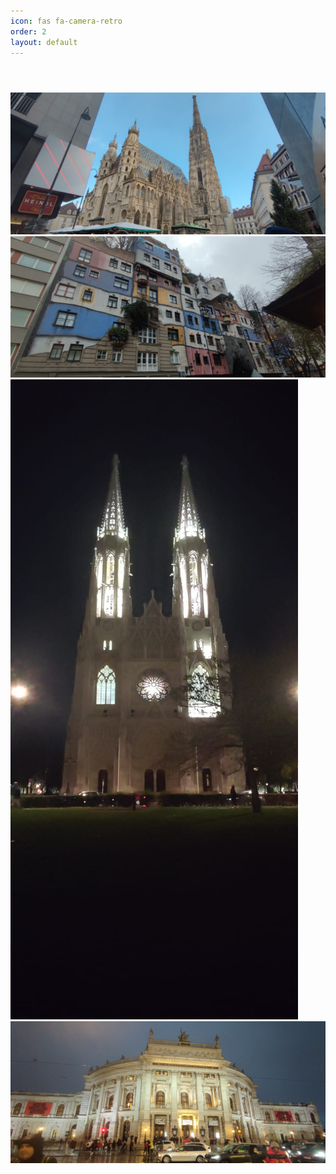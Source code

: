 ```yaml
---
icon: fas fa-camera-retro
order: 2
layout: default
---
```


<header>

<script type="module">
import PhotoSwipeLightbox from '/assets/js/photoswipe/photoswipe-lightbox.esm.js';
const lightbox = new PhotoSwipeLightbox({
  gallery: '#gallery--getting-started',
  children: 'a',
  pswpModule: () => import('/assets/js/photoswipe/photoswipe.esm.js')
});
lightbox.init();
</script>

<link rel="stylesheet" href="/assets/css/photoswipe/photoswipe.css">

</header>

<div class="pswp-gallery pswp-gallery--single-column" id="gallery--getting-started">
  <a href="/assets/img/photography/austria/austria_001.jpg" 
    data-pswp-width="1669" 
    data-pswp-height="2500" 
    target="_blank">
    <img src="/assets/img/photography/austria/austria_001.jpg" alt="" />
  </a>
  <!-- cropped thumbnail: -->
  <a href="/assets/img/photography/austria/austria_002.jpg" 
    data-pswp-width="1875" 
    data-pswp-height="2500" 
    data-cropped="true" 
    target="_blank">
    <img src="/assets/img/photography/austria/austria_002.jpg" alt="" />
  </a>
  <!-- data-pswp-src with custom URL in href -->
  <a href="/assets/img/photography/austria/austria_003.jpg" 
    data-pswp-width="2500" 
    data-pswp-height="1666" 
    target="_blank">
    <img src="/assets/img/photography/austria/austria_003.jpg" alt="" />
  </a>
  <!-- Without thumbnail: -->
  <a href="/assets/img/photography/austria/austria_004.jpg" 
    data-pswp-width="2500" 
    data-pswp-height="1668" 
    target="_blank">
  </a>
  <!-- wrapped with any element: -->
  <div>
    <a href="/assets/img/photography/austria/austria_005.jpg"
      data-pswp-width="2500" 
      data-pswp-height="1667" 
      target="_blank">
      <img src="/assets/img/photography/austria/austria_005.jpg" alt="" />
    </a>
  </div>
</div>

